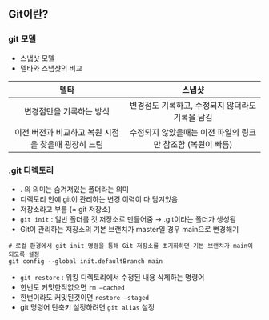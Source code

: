 ## Git이란?

### git 모델
- 스냅샷 모델
- 델타와 스냅샷의 비교

|델타|스냅샷|
|:---:|:---:|
|변경점만을 기록하는 방식|변경점도 기록하고, 수정되지 않더라도 기록을 남김|
|이전 버전과 비교하고 복원 시점을 찾을때 굉장히 느림|수정되지 않았을때는 이전 파일의 링크만 참조함 (복원이 빠름)|

### .git 디렉토리
- . 의 의미는 숨겨져있는 폴더라는 의미
- 디렉토리 안에 git이 관리하는 변경 이력이 다 담겨있음
- 저장소라고 부름 (= git 저장소)
- `git init` : 일반 폴더를 깃 저장소로 만들어줌 → .git이라는 폴더가 생성됨
- Git이 관리하는 저장소의 기본 브랜치가 master일 경우 main으로 변경해기

```
# 로컬 환경에서 git init 명령을 통해 Git 저장소를 초기화하면 기본 브랜치가 main이 되도록 설정 
git config --global init.defaultBranch main
```

- `git restore` : 워킹 디렉토리에서 수정된 내용 삭제하는 명령어
- 한번도 커밋한적없으면 `rm —cached`
- 한번이라도 커밋된것이면 `restore —staged`
- git 명령어 단축키 설정하려면 `git alias` 설정